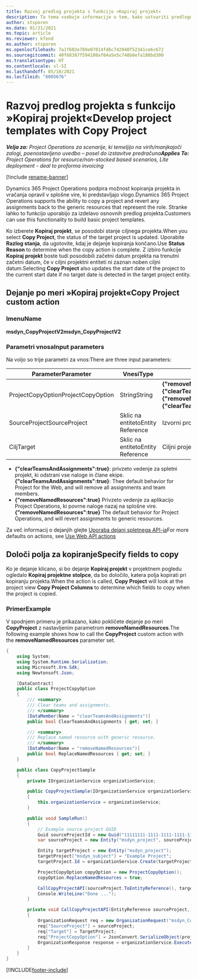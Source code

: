```yaml
---
title: Razvoj predlog projekta s funkcijo »Kopiraj projekt«
description: Ta tema vsebuje informacije o tem, kako ustvariti predloge projektov z uporabo dejanja po meri »Kopiraj projekt«.
author: stsporen
ms.date: 01/21/2021
ms.topic: article
ms.reviewer: kfend
ms.author: stsporen
ms.openlocfilehash: 7a1f602e789e07014fd6c742940f52341ce6c672
ms.sourcegitcommit: 40f68387f594180af64a5e5c748b6efa188bd300
ms.translationtype: HT
ms.contentlocale: sl-SI
ms.lasthandoff: 05/10/2021
ms.locfileid: "6005676"
---
```

# <a name="develop-project-templates-with-copy-project"></a><span data-ttu-id="2ba18-103">Razvoj predlog projekta s funkcijo »Kopiraj projekt«</span><span class="sxs-lookup"><span data-stu-id="2ba18-103">Develop project templates with Copy Project</span></span>

<span data-ttu-id="2ba18-104">_**Velja za:** Project Operations za scenarije, ki temeljijo na virih/manjkajoči zalogi, poenostavljeno uvedbo – posel do izstavitve predračuna_</span><span class="sxs-lookup"><span data-stu-id="2ba18-104">_**Applies To:** Project Operations for resource/non-stocked based scenarios, Lite deployment - deal to proforma invoicing_</span></span>

[!include [rename-banner](~/includes/cc-data-platform-banner.md)]

<span data-ttu-id="2ba18-105">Dynamics 365 Project Operations podpira možnost kopiranja projekta in vračanja opravil v splošne vire, ki predstavljajo vlogo.</span><span class="sxs-lookup"><span data-stu-id="2ba18-105">Dynamics 365 Project Operations supports the ability to copy a project and revert any assignments back to the generic resources that represent the role.</span></span> <span data-ttu-id="2ba18-106">Stranke lahko to funkcijo uporabijo za izdelavo osnovnih predlog projekta.</span><span class="sxs-lookup"><span data-stu-id="2ba18-106">Customers can use this functionality to build basic project templates.</span></span>

<span data-ttu-id="2ba18-107">Ko izberete **Kopiraj projekt**, se posodobi stanje ciljnega projekta.</span><span class="sxs-lookup"><span data-stu-id="2ba18-107">When you select **Copy Project**, the status of the target project is updated.</span></span> <span data-ttu-id="2ba18-108">Uporabite **Razlog stanja**, da ugotovite, kdaj je dejanje kopiranja končano.</span><span class="sxs-lookup"><span data-stu-id="2ba18-108">Use **Status Reason** to determine when the copy action is complete.</span></span> <span data-ttu-id="2ba18-109">Z izbiro funkcije **Kopiraj projekt** boste tudi posodobili začetni datum projekta na trenutni začetni datum, če v ciljni projektni entiteti ni zaznan noben ciljni datum.</span><span class="sxs-lookup"><span data-stu-id="2ba18-109">Selecting **Copy Project** also updates the start date of the project to the current start date if no target date is detected in the target project entity.</span></span>

## <a name="copy-project-custom-action"></a><span data-ttu-id="2ba18-110">Dejanje po meri »Kopiraj projekt«</span><span class="sxs-lookup"><span data-stu-id="2ba18-110">Copy Project custom action</span></span> 

### <a name="name"></a><span data-ttu-id="2ba18-111">Imenu</span><span class="sxs-lookup"><span data-stu-id="2ba18-111">Name</span></span> 

<span data-ttu-id="2ba18-112">**msdyn_CopyProjectV2**</span><span class="sxs-lookup"><span data-stu-id="2ba18-112">**msdyn_CopyProjectV2**</span></span>

### <a name="input-parameters"></a><span data-ttu-id="2ba18-113">Parametri vnosa</span><span class="sxs-lookup"><span data-stu-id="2ba18-113">Input parameters</span></span>
<span data-ttu-id="2ba18-114">Na voljo so trije parametri za vnos:</span><span class="sxs-lookup"><span data-stu-id="2ba18-114">There are three input parameters:</span></span>

| <span data-ttu-id="2ba18-115">Parameter</span><span class="sxs-lookup"><span data-stu-id="2ba18-115">Parameter</span></span>          | <span data-ttu-id="2ba18-116">Vnesi</span><span class="sxs-lookup"><span data-stu-id="2ba18-116">Type</span></span>   | <span data-ttu-id="2ba18-117">Vrednosti</span><span class="sxs-lookup"><span data-stu-id="2ba18-117">Values</span></span>                                                   | 
|--------------------|--------|----------------------------------------------------------|
| <span data-ttu-id="2ba18-118">ProjectCopyOption</span><span class="sxs-lookup"><span data-stu-id="2ba18-118">ProjectCopyOption</span></span>  | <span data-ttu-id="2ba18-119">String</span><span class="sxs-lookup"><span data-stu-id="2ba18-119">String</span></span> | <span data-ttu-id="2ba18-120">**{"removeNamedResources":true}** ali **{"clearTeamsAndAssignments":true}**</span><span class="sxs-lookup"><span data-stu-id="2ba18-120">**{"removeNamedResources":true}** or **{"clearTeamsAndAssignments":true}**</span></span> |
| <span data-ttu-id="2ba18-121">SourceProject</span><span class="sxs-lookup"><span data-stu-id="2ba18-121">SourceProject</span></span>      | <span data-ttu-id="2ba18-122">Sklic na entiteto</span><span class="sxs-lookup"><span data-stu-id="2ba18-122">Entity Reference</span></span> | <span data-ttu-id="2ba18-123">Izvorni projekt</span><span class="sxs-lookup"><span data-stu-id="2ba18-123">Source Project</span></span> |
| <span data-ttu-id="2ba18-124">Cilj</span><span class="sxs-lookup"><span data-stu-id="2ba18-124">Target</span></span>             | <span data-ttu-id="2ba18-125">Sklic na entiteto</span><span class="sxs-lookup"><span data-stu-id="2ba18-125">Entity Reference</span></span> | <span data-ttu-id="2ba18-126">Ciljni projekt</span><span class="sxs-lookup"><span data-stu-id="2ba18-126">Target Project</span></span> |


- <span data-ttu-id="2ba18-127">**{"clearTeamsAndAssignments":true}**: privzeto vedenje za spletni projekt, ki odstrani vse naloge in člane ekipe.</span><span class="sxs-lookup"><span data-stu-id="2ba18-127">**{"clearTeamsAndAssignments":true}**: Thee default behavior for Project for the Web, and will remove all assignments and team members.</span></span>
- <span data-ttu-id="2ba18-128">**{"removeNamedResources":true}** Privzeto vedenje za aplikacijo Project Operations, ki povrne naloge nazaj na splošne vire.</span><span class="sxs-lookup"><span data-stu-id="2ba18-128">**{"removeNamedResources":true}** The default behavior for Project Operations, and will revert assignments to generic resources.</span></span>

<span data-ttu-id="2ba18-129">Za več informacij o dejanjih glejte [Uporaba dejanj spletnega API-ja](/powerapps/developer/common-data-service/webapi/use-web-api-actions)</span><span class="sxs-lookup"><span data-stu-id="2ba18-129">For more defaults on actions, see [Use Web API actions](/powerapps/developer/common-data-service/webapi/use-web-api-actions)</span></span>

## <a name="specify-fields-to-copy"></a><span data-ttu-id="2ba18-130">Določi polja za kopiranje</span><span class="sxs-lookup"><span data-stu-id="2ba18-130">Specify fields to copy</span></span> 
<span data-ttu-id="2ba18-131">Ko je dejanje klicano, si bo dejanje **Kopiraj projekt** v projektnem pogledu ogledalo **Kopiraj projektne stolpce**, da bo določilo, katera polja kopirati pri kopiranju projekta.</span><span class="sxs-lookup"><span data-stu-id="2ba18-131">When the action is called, **Copy Project** will look at the project view **Copy Project Columns** to determine which fields to copy when the project is copied.</span></span>


### <a name="example"></a><span data-ttu-id="2ba18-132">Primer</span><span class="sxs-lookup"><span data-stu-id="2ba18-132">Example</span></span>
<span data-ttu-id="2ba18-133">V spodnjem primeru je prikazano, kako pokličete dejanje po meri **CopyProject** z nastavljenim parametrom **removeNamedResources**.</span><span class="sxs-lookup"><span data-stu-id="2ba18-133">The following example shows how to call the **CopyProject** custom action with the **removeNamedResources** parameter set.</span></span>
```C#
{
    using System;
    using System.Runtime.Serialization;
    using Microsoft.Xrm.Sdk;
    using Newtonsoft.Json;

    [DataContract]
    public class ProjectCopyOption
    {
        /// <summary>
        /// Clear teams and assignments.
        /// </summary>
        [DataMember(Name = "clearTeamsAndAssignments")]
        public bool ClearTeamsAndAssignments { get; set; }

        /// <summary>
        /// Replace named resource with generic resource.
        /// </summary>
        [DataMember(Name = "removeNamedResources")]
        public bool ReplaceNamedResources { get; set; }
    }

    public class CopyProjectSample
    {
        private IOrganizationService organizationService;

        public CopyProjectSample(IOrganizationService organizationService)
        {
            this.organizationService = organizationService;
        }

        public void SampleRun()
        {
            // Example source project GUID
            Guid sourceProjectId = new Guid("11111111-1111-1111-1111-111111111111");
            var sourceProject = new Entity("msdyn_project", sourceProjectId);

            Entity targetProject = new Entity("msdyn_project");
            targetProject["msdyn_subject"] = "Example Project";
            targetProject.Id = organizationService.Create(targetProject);

            ProjectCopyOption copyOption = new ProjectCopyOption();
            copyOption.ReplaceNamedResources = true;

            CallCopyProjectAPI(sourceProject.ToEntityReference(), targetProject.ToEntityReference(), copyOption);
            Console.WriteLine("Done ...");
        }

        private void CallCopyProjectAPI(EntityReference sourceProject, EntityReference TargetProject, ProjectCopyOption projectCopyOption)
        {
            OrganizationRequest req = new OrganizationRequest("msdyn_CopyProjectV2");
            req["SourceProject"] = sourceProject;
            req["Target"] = TargetProject;
            req["ProjectCopyOption"] = JsonConvert.SerializeObject(projectCopyOption);
            OrganizationResponse response = organizationService.Execute(req);
        }
    }
}
```


[!INCLUDE[footer-include](../includes/footer-banner.md)]